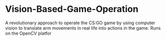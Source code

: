 # Vision-Based-Game-Operation

A revolutionary approach to operate the CS:GO game by using computer vision to translate arm movements in real life into actions in the game. Runs on the OpenCV platfor